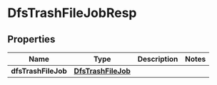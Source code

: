 # DfsTrashFileJobResp

## Properties
Name | Type | Description | Notes
------------ | ------------- | ------------- | -------------
**dfsTrashFileJob** | [**DfsTrashFileJob**](DfsTrashFileJob.md) |  | 
